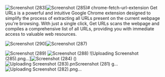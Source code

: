 ![Screenshot (283)](https://github.com/Karan-Kumar-Mishra/chrome-fetch-url-extension/assets/93134411/146ba810-e568-4f83-a41e-b65ad9c0b2e6)![Screenshot (285)](https://github.com/Karan-Kumar-Mishra/chrome-fetch-url-extension/assets/93134411/7a2bff09-e912-4a7b-8ea4-6e101fa4c1aa)# chrome-fetch-url-extension
Get URLs is a powerful and intuitive Google Chrome extension designed to simplify the process of extracting all URLs present on the current webpage you're browsing. With just a single click, Get URLs scans the webpage and compiles a comprehensive list of all URLs, providing you with immediate access to valuable web resources.
<br>

![Screenshot (290)](https://github.com/Karan-Kumar-Mishra/chrome-fetch-url-extension/assets/93134411/99074936-5c46-4940-b377-9cfe7ab1edae)![Screenshot (287)](https://github.com/Karan-Kumar-Mishra/chrome-fetch-url-extension/assets/93134411/c20d4ef4-07b4-4091-9daf-55eb0ff7ff62)

![Screenshot (289)](https://github.com/Karan-Kumar-Mishra/chrome-fetch-url-extension/assets/93134411/a0b8e631-a5c8-4a4c-91d7-9911fce6caa4)
![Screenshot (288)](https://github.com/Karan-Kumar-Mishra/chrome-fetch-url-extension/assets/93134411/85b66b54-6bab-4e05-a54b-f83a3548fe1a)
![Uploading Screenshot (285).png…]![Screenshot (284)](https://github.com/Karan-Kumar-Mishra/chrome-fetch-url-extension/assets/93134411/8a65a77f-4cd9-4064-9bd8-013977f64f14)
()![Uploading Screenshot (283).pn![Screenshot (281)](https://github.com/Karan-Kumar-Mishra/chrome-fetch-url-extension/assets/93134411/fac1a01e-19d1-40c5-8684-9de39ce686f8)
g…]()
![Uploading Screenshot (282).png…]()

